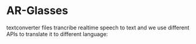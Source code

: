 # AR-Glasses

textconverter files trancribe realtime speech to text and we use different APIs to translate it to different language:
